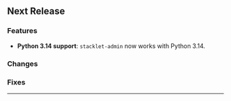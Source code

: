 ## Next Release

### Features

- **Python 3.14 support**: `stacklet-admin` now works with Python 3.14.

### Changes

### Fixes

---
